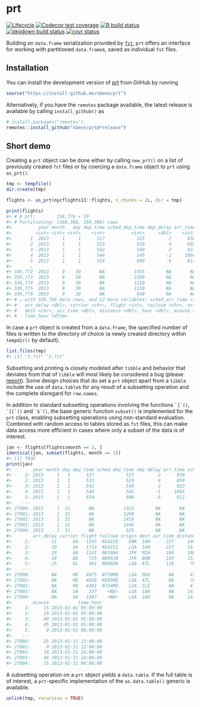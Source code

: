 
<!-- README.md is generated from README.Rmd. Please edit that file -->

# prt

<!-- badges: start -->

[![Lifecycle](https://img.shields.io/badge/lifecycle-stable-brightgreen.svg)](https://lifecycle.r-lib.org/articles/stages.html#stable)
[![Codecov test
coverage](https://codecov.io/gh/nbenn/prt/branch/master/graph/badge.svg?token=HvOM3yosW3)](https://codecov.io/gh/nbenn/prt)
[![R build
status](https://github.com/nbenn/prt/workflows/build/badge.svg)](https://github.com/nbenn/prt/actions?query=workflow%3Abuild)
[![pkgdown build
status](https://github.com/nbenn/prt/workflows/pkgdown/badge.svg)](https://github.com/nbenn/prt/actions?query=workflow%3Apkgdown)
[![covr
status](https://github.com/nbenn/prt/workflows/coverage/badge.svg)](https://github.com/nbenn/prt/actions?query=workflow%3Acoverage)
<!-- badges: end -->

Building on `data.frame` serialization provided by
[`fst`](https://www.fstpackage.org), `prt` offers an interface for
working with partitioned `data.frame`s, saved as individual `fst` files.

## Installation

You can install the development version of
[prt](https://nbenn.github.io/prt/) from GitHub by running

``` r
source("https://install-github.me/nbenn/prt")
```

Alternatively, if you have the `remotes` package available, the latest
release is available by calling `install_github()` as

``` r
# install.packages("remotes")
remotes::install_github("nbenn/prt@*release")
```

## Short demo

Creating a `prt` object can be done either by calling `new_prt()` on a
list of previously created `fst` files or by coercing a `data.frame`
object to `prt` using `as_prt()`.

``` r
tmp <- tempfile()
dir.create(tmp)

flights <- as_prt(nycflights13::flights, n_chunks = 2L, dir = tmp)

print(flights)
#> # A prt:        336,776 × 19
#> # Partitioning: [168,388, 168,388] rows
#>          year month   day dep_time sched_dep_time dep_delay arr_time
#>         <int> <int> <int>    <int>          <int>     <dbl>    <int>
#>       1  2013     1     1      517            515         2      830
#>       2  2013     1     1      533            529         4      850
#>       3  2013     1     1      542            540         2      923
#>       4  2013     1     1      544            545        -1     1004
#>       5  2013     1     1      554            600        -6      812
#>       …
#> 336,772  2013     9    30       NA           1455        NA       NA
#> 336,773  2013     9    30       NA           2200        NA       NA
#> 336,774  2013     9    30       NA           1210        NA       NA
#> 336,775  2013     9    30       NA           1159        NA       NA
#> 336,776  2013     9    30       NA            840        NA       NA
#> # … with 336,766 more rows, and 12 more variables: sched_arr_time <int>,
#> #   arr_delay <dbl>, carrier <chr>, flight <int>, tailnum <chr>, origin <chr>,
#> #   dest <chr>, air_time <dbl>, distance <dbl>, hour <dbl>, minute <dbl>,
#> #   time_hour <dttm>
```

In case a `prt` object is created from a `data.frame`, the specified
number of files is written to the directory of choice (a newly created
directory within `tempdir()` by default).

``` r
list.files(tmp)
#> [1] "1.fst" "2.fst"
```

Subsetting and printing is closely modeled after `tibble` and behavior
that deviates from that of `tibble` will most likely be considered a bug
(please [report](https://github.com/nbenn/prt/issues/new)). Some design
choices that do set a `prt` object apart from a `tibble` include the use
of `data.table`s for any result of a subsetting operation and the
complete disregard for `row.names`.

In addition to standard subsetting operations involving the functions
<code>\`\[\`()</code>, <code>\`\[\[\`()</code> and <code>\`$\`()</code>,
the base generic function `subset()` is implemented for the `prt` class,
enabling subsetting operations using non-standard evaluation. Combined
with random access to tables stored as `fst` files, this can make data
access more efficient in cases where only a subset of the data is of
interest.

``` r
jan <- flights[flights$month == 1, ]
identical(jan, subset(flights, month == 1))
#> [1] TRUE
print(jan)
#>        year month day dep_time sched_dep_time dep_delay arr_time sched_arr_time
#>     1: 2013     1   1      517            515         2      830            819
#>     2: 2013     1   1      533            529         4      850            830
#>     3: 2013     1   1      542            540         2      923            850
#>     4: 2013     1   1      544            545        -1     1004           1022
#>     5: 2013     1   1      554            600        -6      812            837
#>    ---                                                                         
#> 27000: 2013     1  31       NA           1325        NA       NA           1505
#> 27001: 2013     1  31       NA           1200        NA       NA           1430
#> 27002: 2013     1  31       NA           1410        NA       NA           1555
#> 27003: 2013     1  31       NA           1446        NA       NA           1757
#> 27004: 2013     1  31       NA            625        NA       NA            934
#>        arr_delay carrier flight tailnum origin dest air_time distance hour
#>     1:        11      UA   1545  N14228    EWR  IAH      227     1400    5
#>     2:        20      UA   1714  N24211    LGA  IAH      227     1416    5
#>     3:        33      AA   1141  N619AA    JFK  MIA      160     1089    5
#>     4:       -18      B6    725  N804JB    JFK  BQN      183     1576    5
#>     5:       -25      DL    461  N668DN    LGA  ATL      116      762    6
#>    ---                                                                    
#> 27000:        NA      MQ   4475  N730MQ    LGA  RDU       NA      431   13
#> 27001:        NA      MQ   4658  N505MQ    LGA  ATL       NA      762   12
#> 27002:        NA      MQ   4491  N734MQ    LGA  CLE       NA      419   14
#> 27003:        NA      UA    337    <NA>    LGA  IAH       NA     1416   14
#> 27004:        NA      UA   1497    <NA>    LGA  IAH       NA     1416    6
#>        minute           time_hour
#>     1:     15 2013-01-01 05:00:00
#>     2:     29 2013-01-01 05:00:00
#>     3:     40 2013-01-01 05:00:00
#>     4:     45 2013-01-01 05:00:00
#>     5:      0 2013-01-01 06:00:00
#>    ---                           
#> 27000:     25 2013-01-31 13:00:00
#> 27001:      0 2013-01-31 12:00:00
#> 27002:     10 2013-01-31 14:00:00
#> 27003:     46 2013-01-31 14:00:00
#> 27004:     25 2013-01-31 06:00:00
```

A subsetting operation on a `prt` object yields a `data.table`. If the
full table is of interest, a `prt`-specific implementation of the
`as.data.table()` generic is available.

``` r
unlink(tmp, recursive = TRUE)
```
